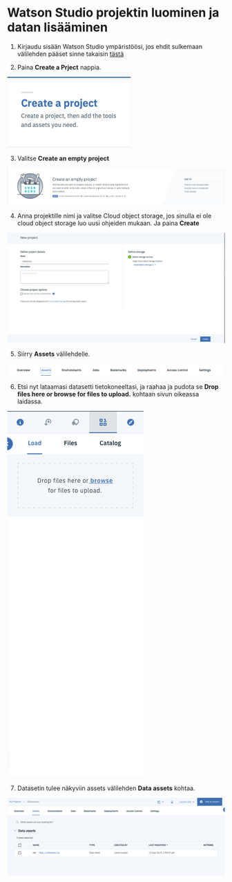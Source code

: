 # Watson Studio projektin luominen ja datan lisääminen

1. Kirjaudu sisään Watson Studio ympäristöösi, jos ehdit sulkemaan välilehden pääset sinne takaisin <a href="eu-de.dataplatform.cloud.ibm.com">tästä</a>

2. Paina **Create a Prject** nappia.

![](images/createproject.png)

3. Valitse **Create an empty project**

![](images/emptyproject.png)

4. Anna projektille nimi ja valitse Cloud object storage, jos sinulla ei ole cloud object storage luo uusi ohjeiden mukaan. Ja paina **Create**

![](images/projectsettings.png)

5. Siirry **Assets** välilehdelle.

![](images/assets.png)

6. Etsi nyt lataamasi datasetti tietokoneeltasi, ja raahaa ja pudota se **Drop files here or browse for files to upload.** kohtaan sivun oikeassa laidassa.

![](images/dragdrop.png)

7. Datasetin tulee näkyviin assets välilehden **Data assets** kohtaa.

![](images/dataassets.png)
